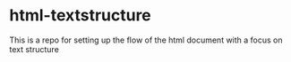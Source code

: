 # html-textstructure
This is a repo for setting up the flow of the html document with a focus on text structure
